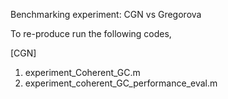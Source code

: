 Benchmarking experiment: CGN vs Gregorova

To re-produce run the following codes,

[CGN]
1. experiment_Coherent_GC.m
2. experiment_coherent_GC_performance_eval.m
